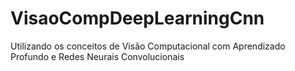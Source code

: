 # VisaoCompDeepLearningCnn
Utilizando os conceitos de Visão Computacional com Aprendizado Profundo e Redes Neurais Convolucionais
